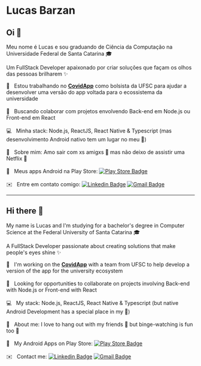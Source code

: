 <!-- <img width="auto" src="https://github.com/tgmarinho/tgmarinho/blob/master/banner.png"> -->
# Lucas Barzan

## Oi 👋
Meu nome é Lucas e sou graduando de Ciência da Computação na Universidade Federal de Santa Catarina 🎓

Um FullStack Developer apaixonado por criar soluções que façam os olhos das pessoas brilharem ✨

 🔬 &nbsp; Estou trabalhando no [**CovidApp**](https://covidapp.ufsc.br/) como bolsista da UFSC para ajudar a desenvolver uma versão do app voltada para o ecossistema da universidade
 <br/><br/> 💙 &nbsp; Buscando colaborar com projetos envolvendo Back-end em Node.js ou Front-end em React
 <br/><br/> 💻 &nbsp; Minha stack: Node.js, ReactJS, React Native & Typescript (mas desenvolvimento Android nativo tem um lugar no meu 💚)
 <br/><br/> 🦄 &nbsp; Sobre mim: Amo sair com xs amigxs 👯 mas não deixo de assistir uma Netflix 🍿
 <br/><br/> 📲 &nbsp; Meus apps Android na Play Store: [![Play Store Badge](https://img.shields.io/badge/-LucasBarzan-green?style=flat-square&logo=Android&logoColor=white&link=https://play.google.com/store/apps/dev?id=5886599008207938128)](https://play.google.com/store/apps/dev?id=5886599008207938128)
 <br/><br/> ✉️ &nbsp; Entre em contato comigo: [![Linkedin Badge](https://img.shields.io/badge/-LucasBarzan-blue?style=flat-square&logo=Linkedin&logoColor=white&link=https://www.linkedin.com/in/lucasbarzan/)](https://www.linkedin.com/in/lucasbarzan/) 
 [![Gmail Badge](https://img.shields.io/badge/-lucasbarzand@gmail.com-c14438?style=flat-square&logo=Gmail&logoColor=white&link=mailto:lucasbarzand@gmail.com)](mailto:lucasbarzand@gmail.com)
 
---

## Hi there 👋
My name is Lucas and I'm studying for a bachelor's degree in Computer Science at the Federal University of Santa Catarina 🎓

A FullStack Developer passionate about creating solutions that make people's eyes shine ✨

 🔬 &nbsp; I'm working on the [**CovidApp**](https://covidapp.ufsc.br/) with a team from UFSC to help develop a version of the app for the university ecosystem
 <br/><br/> 💙 &nbsp; Looking for opportunities to collaborate on projects involving Back-end with Node.js or Front-end with React
 <br/><br/> 💻 &nbsp; My stack: Node.js, ReactJS, React Native & Typescript (but native Android Development has a special place in my 💚)
 <br/><br/> 🦄 &nbsp; About me: I love to hang out with my friends 👯 but binge-watching is fun too 🍿
 <br/><br/> 📲 &nbsp; My Android Apps on Play Store: [![Play Store Badge](https://img.shields.io/badge/-LucasBarzan-green?style=flat-square&logo=Android&logoColor=white&link=https://play.google.com/store/apps/dev?id=5886599008207938128)](https://play.google.com/store/apps/dev?id=5886599008207938128)
 <br/><br/> ✉️ &nbsp; Contact me: [![Linkedin Badge](https://img.shields.io/badge/-LucasBarzan-blue?style=flat-square&logo=Linkedin&logoColor=white&link=https://www.linkedin.com/in/lucasbarzan/)](https://www.linkedin.com/in/lucasbarzan/) 
 [![Gmail Badge](https://img.shields.io/badge/-lucasbarzand@gmail.com-c14438?style=flat-square&logo=Gmail&logoColor=white&link=mailto:lucasbarzand@gmail.com)](mailto:lucasbarzand@gmail.com)
